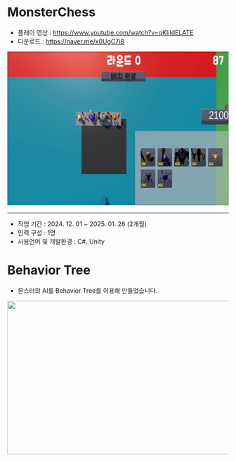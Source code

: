 # MonsterChess
* 플레이 영상 : <https://www.youtube.com/watch?v=qKIiIdELATE>
* 다운로드 : <https://naver.me/x0UgC7i8>
  
<img src="Image/MonsterChess.png" width="600" height="350"/>

***

* 작업 기간 : 2024. 12. 01 ~ 2025. 01. 26 (2개월)
* 인력 구성 : 1명
* 사용언어 및 개발환경 : C#, Unity

# Behavior Tree
* 몬스터의 AI를 Behavior Tree를 이용해 만들었습니다.
  
<img src="Image/BehaviorTree.gif" width="600" height="350"/>
  

